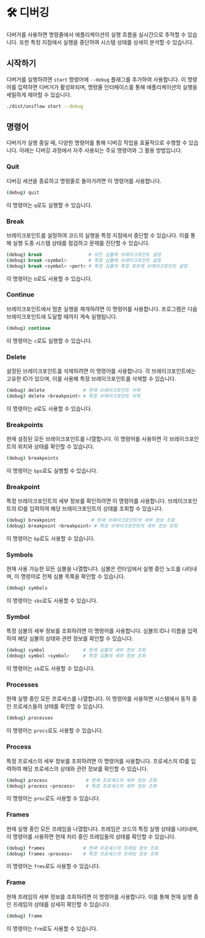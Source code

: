 # 🛠️ 디버깅

디버거를 사용하면 명령줄에서 애플리케이션의 실행 흐름을 실시간으로 추적할 수 있습니다. 또한 특정 지점에서 실행을 중단하여 시스템 상태를 상세히 분석할 수 있습니다.

## 시작하기

디버거를 실행하려면 `start` 명령어에 `--debug` 플래그를 추가하여 사용합니다. 이 명령어를 입력하면 디버거가 활성화되며, 명령줄 인터페이스를 통해 애플리케이션의 실행을 세밀하게 제어할 수 있습니다.

```sh
./dist/uniflow start --debug
```

## 명령어

디버거가 실행 중일 때, 다양한 명령어를 통해 디버깅 작업을 효율적으로 수행할 수 있습니다. 아래는 디버깅 과정에서 자주 사용되는 주요 명령어와 그 활용 방법입니다.

### Quit

디버깅 세션을 종료하고 명령줄로 돌아가려면 이 명령어를 사용합니다.

```sh
(debug) quit
```

이 명령어는 `q`로도 실행할 수 있습니다.

### Break

브레이크포인트를 설정하여 코드의 실행을 특정 지점에서 중단할 수 있습니다. 이를 통해 실행 도중 시스템 상태를 점검하고 문제를 진단할 수 있습니다.

```sh
(debug) break                 # 모든 심볼에 브레이크포인트 설정
(debug) break <symbol>        # 특정 심볼에 브레이크포인트 설정
(debug) break <symbol> <port> # 특정 심볼의 특정 포트에 브레이크포인트 설정
```

이 명령어는 `b`로도 사용할 수 있습니다.

### Continue

브레이크포인트에서 멈춘 실행을 재개하려면 이 명령어를 사용합니다. 프로그램은 다음 브레이크포인트에 도달할 때까지 계속 실행됩니다.

```sh
(debug) continue
```

이 명령어는 `c`로도 실행할 수 있습니다.

### Delete

설정된 브레이크포인트를 삭제하려면 이 명령어를 사용합니다. 각 브레이크포인트에는 고유한 ID가 있으며, 이를 사용해 특정 브레이크포인트를 삭제할 수 있습니다.

```sh
(debug) delete              # 현재 브레이크포인트 삭제
(debug) delete <breakpoint> # 특정 브레이크포인트 삭제
```

이 명령어는 `d`로도 사용할 수 있습니다.

### Breakpoints

현재 설정된 모든 브레이크포인트를 나열합니다. 이 명령어를 사용하면 각 브레이크포인트의 위치와 상태를 확인할 수 있습니다.

```sh
(debug) breakpoints
```

이 명령어는 `bps`로도 실행할 수 있습니다.

### Breakpoint

특정 브레이크포인트의 세부 정보를 확인하려면 이 명령어를 사용합니다. 브레이크포인트의 ID를 입력하여 해당 브레이크포인트의 상태를 조회할 수 있습니다.

```sh
(debug) breakpoint             # 현재 브레이크포인트의 세부 정보 조회
(debug) breakpoint <breakpoint> # 특정 브레이크포인트의 세부 정보 조회
```

이 명령어는 `bp`로도 사용할 수 있습니다.

### Symbols

현재 사용 가능한 모든 심볼을 나열합니다. 심볼은 런타임에서 실행 중인 노드를 나타내며, 이 명령어로 전체 심볼 목록을 확인할 수 있습니다.

```sh
(debug) symbols
```

이 명령어는 `sbs`로도 사용할 수 있습니다.

### Symbol

특정 심볼의 세부 정보를 조회하려면 이 명령어를 사용합니다. 심볼의 ID나 이름을 입력하여 해당 심볼의 상태와 관련 정보를 확인할 수 있습니다.

```sh
(debug) symbol              # 현재 심볼의 세부 정보 조회
(debug) symbol <symbol>     # 특정 심볼의 세부 정보 조회
```

이 명령어는 `sb`로도 사용할 수 있습니다.

### Processes

현재 실행 중인 모든 프로세스를 나열합니다. 이 명령어를 사용하면 시스템에서 동작 중인 프로세스들의 상태를 확인할 수 있습니다.

```sh
(debug) processes
```

이 명령어는 `procs`로도 사용할 수 있습니다.

### Process

특정 프로세스의 세부 정보를 조회하려면 이 명령어를 사용합니다. 프로세스의 ID를 입력하여 해당 프로세스의 상태와 관련 정보를 확인할 수 있습니다.

```sh
(debug) process              # 현재 프로세스의 세부 정보 조회
(debug) process <process>    # 특정 프로세스의 세부 정보 조회
```

이 명령어는 `proc`로도 사용할 수 있습니다.

### Frames

현재 실행 중인 모든 프레임을 나열합니다. 프레임은 코드의 특정 실행 상태를 나타내며, 이 명령어를 사용하면 현재 처리 중인 프레임들의 상태를 확인할 수 있습니다.

```sh
(debug) frames              # 현재 프로세스의 프레임 정보 조회
(debug) frames <process>    # 특정 프로세스의 프레임 정보 조회
```

이 명령어는 `frms`로도 사용할 수 있습니다.

### Frame

현재 프레임의 세부 정보를 조회하려면 이 명령어를 사용합니다. 이를 통해 현재 실행 중인 프레임의 상태를 상세히 확인할 수 있습니다.

```sh
(debug) frame
```

이 명령어는 `frm`로도 사용할 수 있습니다.
